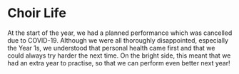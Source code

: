 # Choir Life
At the start of the year, we had a planned performance which was cancelled due to COVID-19.
Although we were all thoroughly disappointed, especially the Year 1s, we understood that personal health came first and that we could always try harder the next time.
On the bright side, this meant that we had an extra year to practise, so that we can perform even better next year!
